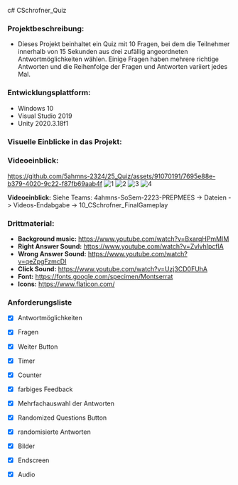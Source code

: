 
c# CSchrofner_Quiz

### Projektbeschreibung: 
+ Dieses Projekt beinhaltet ein Quiz mit 10 Fragen, bei dem die Teilnehmer innerhalb von 15 Sekunden aus drei zufällig angeordneten Antwortmöglichkeiten wählen. Einige Fragen haben mehrere richtige Antworten und die Reihenfolge der Fragen und Antworten variiert jedes Mal. 


### Entwicklungsplattform:
+ Windows 10
+ Visual Studio 2019
+ Unity 2020.3.18f1

### Visuelle Einblicke in das Projekt: 
### Videoeinblick: 
https://github.com/5ahmns-2324/25_Quiz/assets/91070191/7695e88e-b379-4020-9c22-f87fb69aab4f
![1](https://github.com/5ahmns-2324/25_Quiz/assets/91070191/d454a582-0fb6-4639-800f-3840d13feb59)
![2](https://github.com/5ahmns-2324/25_Quiz/assets/91070191/40ba0118-1e64-4f8e-a82c-8dd50107245d)
![3](https://github.com/5ahmns-2324/25_Quiz/assets/91070191/3e7dd361-15ec-4789-b811-dc6a052845e6)
![4](https://github.com/5ahmns-2324/25_Quiz/assets/91070191/dc4de503-bf4c-4499-b48f-44a5e045e2be)





**Videoeinblick:** Siehe Teams: 4ahmns-SoSem-2223-PREPMEES -> Dateien -> Videos-Endabgabe -> 10_CSchrofner_FinalGameplay

### Drittmaterial: 
+ **Background music:** https://www.youtube.com/watch?v=BxarqHPmMIM
+ **Right Answer Sound:** https://www.youtube.com/watch?v=ZvlvhIpcflA
+ **Wrong Answer Sound:** https://www.youtube.com/watch?v=qeZpgFzmcDI
+ **Click Sound:** https://www.youtube.com/watch?v=Uzj3CD0FUhA
+ **Font:** https://fonts.google.com/specimen/Montserrat
+ **Icons:** https://www.flaticon.com/
  
### Anforderungsliste  
- [x] Antwortmöglichkeiten
- [x] Fragen
- [x] Weiter Button
- [x] Timer
- [x] Counter
- [x] farbiges Feedback
- [x] Mehrfachauswahl der Antworten
- [x] Randomized Questions Button
- [x] randomisierte Antworten
- [x] Bilder
- [x] Endscreen
- [x] Audio


